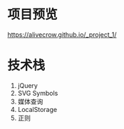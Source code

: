 # 项目预览
https://alivecrow.github.io/_project_1/

# 技术栈
1. jQuery
2. SVG Symbols
3. 媒体查询
4. LocalStorage
5. 正则

